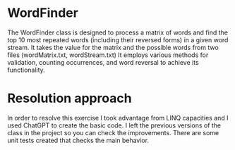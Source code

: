 # WordFinder
The WordFinder class is designed to process a matrix of words and find the top 10 most repeated words (including their reversed forms) in a given word stream.
It takes the value for the matrix and the possible words from two files (wordMatrix.txt, wordStream.txt)
It employs various methods for validation, counting occurrences, and word reversal to achieve its functionality.

# Resolution approach
In order to resolve this exercise I took advantage from LINQ capacities and I used ChatGPT to create the basic code.
I left the previous versions of the class in the project so you can check the improvements.
There are some unit tests created that checks the main behavior.